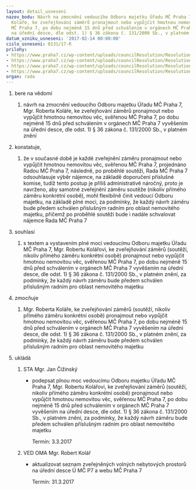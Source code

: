 ```yaml
---
layout: detail_usneseni
nazev_bodu: Návrh na zmocnění vedoucího Odboru majetku Úřadu MČ Praha 7, Mgr. Roberta
  Koláře, ke zveřejňování záměrů pronajmout nebo vypůjčit hmotnou nemovitou věc, svěřenou
  MČ Praha 7, po dobu nejméně 15 dnů před schválením v orgánech MČ Praha 7 vyvěšením
  na úřední desce, dle odst. 1) § 36 zákona č. 131/2000 Sb., v platném znění
datum_vzniku_usneseni: '2017-02-14 00:00:00'
cislo_usneseni: 0131/17-R
prilohy:
- https://www.praha7.cz/wp-content/uploads/councilResolution/Resolutions/28835/export/01_PMRKzamery~166426.docx
- https://www.praha7.cz/wp-content/uploads/councilResolution/Resolutions/28835/export/02_PMRKzamery~166425.doc
- https://www.praha7.cz/wp-content/uploads/councilResolution/Resolutions/28835/export/03_PMRKzamery~166424.docx
- https://www.praha7.cz/wp-content/uploads/councilResolution/Resolutions/28835/export/export~296747.pdf
organ: rada
---
```

<ol id="urzList" class="urzList_view"><li id="" class="urzClass1"><span name="1">bere na vědomí</span><ol class="urzOlClass"><li style="text-align: left;" id="" class="urzClass2"><span><p>návrh na zmocnění vedoucího Odboru majetku Úřadu MČ Praha 7, Mgr. Roberta Koláře, ke zveřejňování záměrů pronajmout nebo vypůjčit hmotnou nemovitou věc, svěřenou MČ Praha 7, po dobu nejméně 15 dnů před schválením v orgánech MČ Praha 7 vyvěšením na úřední desce, dle odst. 1) § 36 zákona č. 131/2000 Sb., v platném znění</p></span></li></ol></li><li id="" class="urzClass1"><span name="50">konstatuje,</span><ol class="urzOlClass"><li style="text-align: left;" id="" class="urzClass2"><span><p>že v současné době je každé zveřejnění záměru pronajmout nebo vypůjčit hmotnou nemovitou věc, svěřenou MČ Praha 7, projednáno Radou MČ Praha 7, následně, po proběhlé soutěži, Rada MČ Praha 7 odsouhlasuje výběr nájemce, na základě doporučení příslušné komise, tudíž tento postup je příliš administrativě náročný, proto je navrženo, aby samotné zveřejnění záměru soutěže (nikoliv přímého záměru konkrétní osobě), mohl flexibilně činit vedoucí Odboru majetku, na základě plné moci, za podmínky, že každý návrh záměru bude předem schválen příslušným radním pro oblast nemovitého majetku, přičemž po proběhlé soutěži bude i nadále schvalovat nájemce Rada MČ Praha 7</p></span></li></ol></li><li id="" class="urzClass1"><span name="26">souhlasí</span><ol class="urzOlClass"><li style="text-align: left;" id="" class="urzClass2"><span><p>s textem a vystavením plné moci vedoucímu Odboru majetku Úřadu MČ Praha 7, Mgr. Robertu Kolářovi, ke zveřejňování záměrů (soutěží, nikoliv přímého záměru konkrétní osobě) pronajmout nebo vypůjčit hmotnou nemovitou věc, svěřenou MČ Praha 7, po dobu nejméně 15 dnů před schválením v orgánech MČ Praha 7 vyvěšením na úřední desce, dle odst. 1) § 36 zákona č. 131/2000 Sb., v platném znění, za podmínky, že každý návrh záměru bude předem schválen příslušným radním pro oblast nemovitého majetku</p></span></li></ol></li><li id="" class="urzClass1"><span name="41">zmocňuje</span><ol class="urzOlClass"><li style="text-align: left;" id="" class="urzClass2"><span><p>Mgr. Roberta Koláře, ke zveřejňování záměrů (soutěží, nikoliv přímého záměru konkrétní osobě) pronajmout nebo vypůjčit hmotnou nemovitou věc, svěřenou MČ Praha 7, po dobu nejméně 15 dnů před schválením v orgánech MČ Praha 7 vyvěšením na úřední desce, dle odst. 1) § 36 zákona č. 131/2000 Sb., v platném znění, za podmínky, že každý návrh záměru bude předem schválen příslušným radním pro oblast nemovitého majetku</p></span></li></ol></li><li class="urzClass1" id="urzUkoly"><span name="1">ukládá</span><ol class="urzOlClass"><li class="urzClass2"><span><p>STA Mgr. Jan Čižinský</p></span><ul class="urzUlClass"><li class="urzClass3"><span><p>podepsat plnou moc vedoucímu Odboru majetku Úřadu MČ Praha 7, Mgr. Robertu Kolářovi, ke zveřejňování záměrů (soutěží, nikoliv přímého záměru konkrétní osobě) pronajmout nebo vypůjčit hmotnou nemovitou věc, svěřenou MČ Praha 7, po dobu nejméně 15 dnů před schválením v orgánech MČ Praha 7 vyvěšením na úřední desce, dle odst. 1) § 36 zákona č. 131/2000 Sb., v platném znění, za podmínky, že každý návrh záměru bude předem schválen příslušným radním pro oblast nemovitého majetku</p></span><span class="urzUkolTermin">  Termín:&nbsp;3.3.2017</span></li></ul></li><li class="urzClass2"><span><p>VED OMA Mgr. Robert Kolář</p></span><ul class="urzUlClass"><li class="urzClass3"><span><p>aktualizovat seznam zveřejněných volných nebytových prostorů na úřední desce Ú MČ P7 a webu MČ Praha 7</p></span><span class="urzUkolTermin">  Termín:&nbsp;31.3.2017</span></li></ul></li></ol></li></ol>